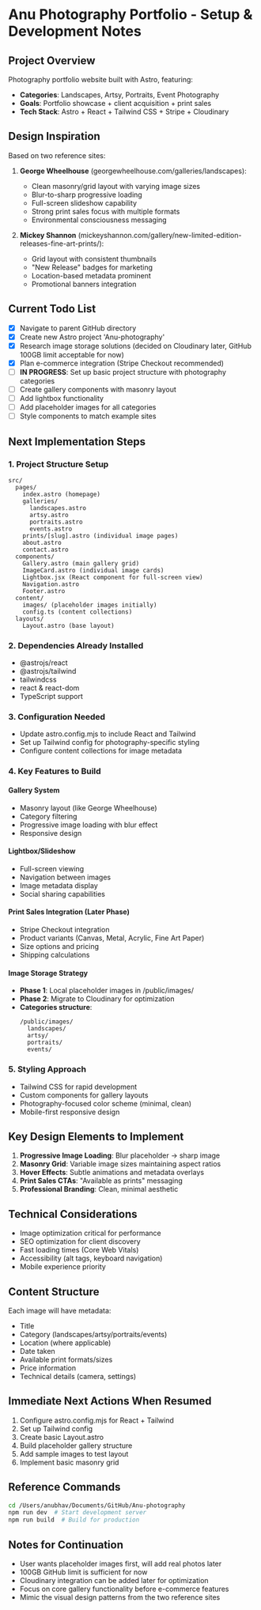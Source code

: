 # Anu Photography Portfolio - Setup & Development Notes

## Project Overview
Photography portfolio website built with Astro, featuring:
- **Categories**: Landscapes, Artsy, Portraits, Event Photography
- **Goals**: Portfolio showcase + client acquisition + print sales
- **Tech Stack**: Astro + React + Tailwind CSS + Stripe + Cloudinary

## Design Inspiration
Based on two reference sites:
1. **George Wheelhouse** (georgewheelhouse.com/galleries/landscapes):
   - Clean masonry/grid layout with varying image sizes
   - Blur-to-sharp progressive loading
   - Full-screen slideshow capability
   - Strong print sales focus with multiple formats
   - Environmental consciousness messaging

2. **Mickey Shannon** (mickeyshannon.com/gallery/new-limited-edition-releases-fine-art-prints/):
   - Grid layout with consistent thumbnails
   - "New Release" badges for marketing
   - Location-based metadata prominent
   - Promotional banners integration

## Current Todo List
- [x] Navigate to parent GitHub directory
- [x] Create new Astro project 'Anu-photography'
- [x] Research image storage solutions (decided on Cloudinary later, GitHub 100GB limit acceptable for now)
- [x] Plan e-commerce integration (Stripe Checkout recommended)
- [ ] **IN PROGRESS**: Set up basic project structure with photography categories
- [ ] Create gallery components with masonry layout
- [ ] Add lightbox functionality  
- [ ] Add placeholder images for all categories
- [ ] Style components to match example sites

## Next Implementation Steps

### 1. Project Structure Setup
```
src/
  pages/
    index.astro (homepage)
    galleries/
      landscapes.astro
      artsy.astro
      portraits.astro
      events.astro
    prints/[slug].astro (individual image pages)
    about.astro
    contact.astro
  components/
    Gallery.astro (main gallery grid)
    ImageCard.astro (individual image cards)
    Lightbox.jsx (React component for full-screen view)
    Navigation.astro
    Footer.astro
  content/
    images/ (placeholder images initially)
    config.ts (content collections)
  layouts/
    Layout.astro (base layout)
```

### 2. Dependencies Already Installed
- @astrojs/react
- @astrojs/tailwind  
- tailwindcss
- react & react-dom
- TypeScript support

### 3. Configuration Needed
- Update astro.config.mjs to include React and Tailwind
- Set up Tailwind config for photography-specific styling
- Configure content collections for image metadata

### 4. Key Features to Build

#### Gallery System
- Masonry layout (like George Wheelhouse)
- Category filtering
- Progressive image loading with blur effect
- Responsive design

#### Lightbox/Slideshow
- Full-screen viewing
- Navigation between images
- Image metadata display
- Social sharing capabilities

#### Print Sales Integration (Later Phase)
- Stripe Checkout integration
- Product variants (Canvas, Metal, Acrylic, Fine Art Paper)
- Size options and pricing
- Shipping calculations

#### Image Storage Strategy
- **Phase 1**: Local placeholder images in /public/images/
- **Phase 2**: Migrate to Cloudinary for optimization
- **Categories structure**: 
  ```
  /public/images/
    landscapes/
    artsy/
    portraits/
    events/
  ```

### 5. Styling Approach
- Tailwind CSS for rapid development
- Custom components for gallery layouts
- Photography-focused color scheme (minimal, clean)
- Mobile-first responsive design

## Key Design Elements to Implement
1. **Progressive Image Loading**: Blur placeholder → sharp image
2. **Masonry Grid**: Variable image sizes maintaining aspect ratios
3. **Hover Effects**: Subtle animations and metadata overlays
4. **Print Sales CTAs**: "Available as prints" messaging
5. **Professional Branding**: Clean, minimal aesthetic

## Technical Considerations
- Image optimization critical for performance
- SEO optimization for client discovery
- Fast loading times (Core Web Vitals)
- Accessibility (alt tags, keyboard navigation)
- Mobile experience priority

## Content Structure
Each image will have metadata:
- Title
- Category (landscapes/artsy/portraits/events)
- Location (where applicable)
- Date taken
- Available print formats/sizes
- Price information
- Technical details (camera, settings)

## Immediate Next Actions When Resumed
1. Configure astro.config.mjs for React + Tailwind
2. Set up Tailwind config
3. Create basic Layout.astro
4. Build placeholder gallery structure
5. Add sample images to test layout
6. Implement basic masonry grid

## Reference Commands
```bash
cd /Users/anubhav/Documents/GitHub/Anu-photography
npm run dev  # Start development server
npm run build  # Build for production
```

## Notes for Continuation
- User wants placeholder images first, will add real photos later
- 100GB GitHub limit is sufficient for now
- Cloudinary integration can be added later for optimization
- Focus on core gallery functionality before e-commerce features
- Mimic the visual design patterns from the two reference sites